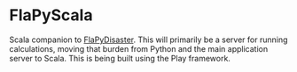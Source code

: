 # FlaPyScala
Scala companion to [FlaPyDisaster](https://github.com/cliftbar/FlaPyDisaster).  This will primarily be a server for running calculations,
moving that burden from Python and the main application server to Scala.  This is being built using the Play framework.
